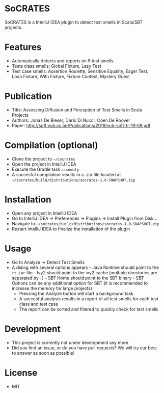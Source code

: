 # SoCRATES
SoCRATES is a IntelliJ IDEA plugin to detect test smells in Scala/SBT projects.


# Features
  - Automatically detects and reports on 9 test smells
  - Tests class smells: Global Fixture, Lazy Test
  - Test case smells: Assertion Roulette, Sensitive Equality, Eager Test, Loan Fixture, With Fixture, Fixture Context, Mystery Guest

# Publication
  - Title: Assessing Diffusion and Perception of Test Smells in Scala Projects
  - Authors: Jonas De Bleser, Dario Di Nucci, Coen De Roover
  - Paper: http://soft.vub.ac.be/Publications/2019/vub-soft-tr-19-06.pdf

# Compilation (optional)
  - Clone the project to `~/socrates`
  - Open the project in IntelliJ IDEA
  - Execute the Gradle task `assembly`
  - A succesful compilation results in a .zip file located at `~/socrates/build/distributions/socrates-1.0-SNAPSHOT.zip`

# Installation
  - Open any project in IntelliJ IDEA
  - Go to IntelliJ IDEA -> Preferences -> Plugins -> Install Plugin from Disk...
  - Navigate to `~/socrates/build/distributions/socrates-1.0-SNAPSHOT.zip`
  - Restart IntelliJ IDEA to finalize the installation of the plugin

# Usage
  - Go to Analyze -> Detect Test Smells
  - A dialog with several options appears
        - Java Runtime should point to the `rt.jar` file
        - Ivy2 should point to the ivy2 cache (multiple directories are seperated by `:`)
        - SBT Home should point to the SBT binary
        - SBT Options can be any additional option for SBT (it is recommended to increase the memory for large projects)
    - Pressing the Analyze button will start a background task
    - A succesful analysis results in a report of all test smells for each test class and test case
    - The report can be sorted and filtered to quickly check for test smells

# Development
  - This project is currently not under development any more.
  - Did you find an issue, or do you have pull requests? We will try our best to answer as soon as possible!

# License
  - MIT
